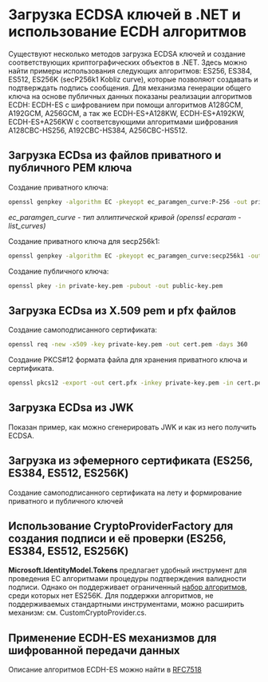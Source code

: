 # Загрузка ECDSA ключей в .NET и использование ECDH алгоритмов

Существуют несколько методов загрузка ECDSA ключей и создание соответствующих криптографических объектов в .NET. 
Здесь можно найти примеры использования следующих алгоритмов: ES256, ES384, ES512, ES256K (secP256k1 Kobliz curve), 
которые позволяют создавать и подтверждать подпись сообщения. Для механизма генерации общего ключа на основе публичных данных
показаны реализации алгоритмов ECDH: ECDH-ES с шифрованием при помощи алгоритмов A128GCM, A192GCM, A256GCM, 
а так же ECDH-ES+A128KW, ECDH-ES+A192KW, ECDH-ES+A256KW с соответсвующими алгоритмами шифрования A128CBC-HS256, A192CBC-HS384, 
A256CBC-HS512.


## Загрузка ECDsa из файлов приватного и публичного PEM ключа

Создание приватного ключа:

```bash
openssl genpkey -algorithm EC -pkeyopt ec_paramgen_curve:P-256 -out private-key.pem
```

*ec_paramgen_curve - тип эллиптической кривой (openssl ecparam -list_curves)*

Создание приватного ключа для secp256k1:

```bash
openssl genpkey -algorithm EC -pkeyopt ec_paramgen_curve:secp256k1 -out private-key.secP256k1.pem
```

Создание публичного ключа:

```bash
openssl pkey -in private-key.pem -pubout -out public-key.pem
```

## Загрузка ECDsa из X.509 pem и pfx файлов

Создание самоподписанного сертификата:

```bash
openssl req -new -x509 -key private-key.pem -out cert.pem -days 360
```

Создание PKCS#12 формата файла для хранения приватного ключа и сертификата.

```bash
openssl pkcs12 -export -out cert.pfx -inkey private-key.pem -in cert.pem
```

## Загрузка ECDsa из JWK

Показан пример, как можно сгенерировать JWK и как из него получить ECDSA.

## Загрузка из эфемерного сертификата (ES256, ES384, ES512, ES256K)

Создание самоподписанного сертификата на лету и формирование приватного и публичного ключей

## Использование CryptoProviderFactory для создания подписи и её проверки (ES256, ES384, ES512, ES256K)

**Microsoft.IdentityModel.Tokens** предлагает удобный инструмент для проведения EC алгоритмами процедуры подтверждения валидности подписи.
Однако он поддерживает ограниченный [набор алгоритмов](https://github.com/AzureAD/azure-activedirectory-identitymodel-extensions-for-dotnet/wiki/Supported-Algorithms), среди которых нет ES256K. Для поддержки алгоритмов, не поддерживаемых стандартными инструментами, можно расширить механизм: см. CustomCryptoProvider.cs.

## Применение ECDH-ES механизмов для шифрованной передачи данных

Описание алгоритмов ECDH-ES можно найти в [RFC7518](https://www.rfc-editor.org/rfc/rfc7518#page-15)
